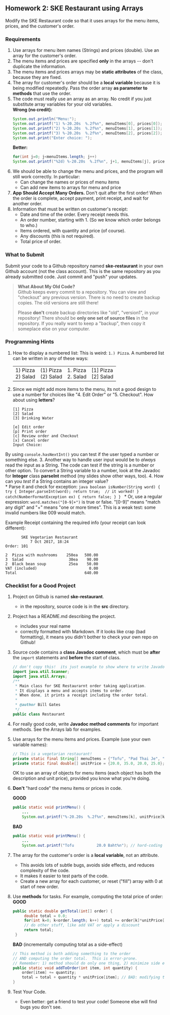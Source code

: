 ## Homework 2: SKE Restaurant using Arrays

Modify the SKE Restaurant code so that it uses arrays for the menu items, prices, and the customer's order. 


### Requirements

1. Use arrays for menu item names (Strings) and prices (double).  Use an array for the customer's order.
2. The menu items and prices are specified **only** in the arrays -- don't duplicate the information.
3. The menu items and prices arrays may be **static attributes** of the class, because they are fixed.  
4. The array for customer's order should be a **local variable** because it is being modified repeatedly.  Pass the order array **as parameter to methods** that use the order.
5. The code must really use an array as an array. No credit if you just substitute array variables for your old variables.    
    **Wrong (no credit):**
    ```java
    System.out.println("Menu:");
    System.out.printf("1) %-20.20s  %.2f%n", menuItems[0], prices[0]);
    System.out.printf("2) %-20.20s  %.2f%n", menuItems[1], prices[1]);
    System.out.printf("3) %-20.20s  %.2f%n", menuItems[2], prices[2]);
    System.out.print("Enter choice: ");
    ```
    **Better:**    
    ```java
    for(int j=0; j<menuItems.length; j++)
    System.out.printf("%2d) %-20.20s  %.2f%n", j+1, menuItems[j], prices[j]);
    ```
6. We should be able to change the menu and prices, and the program will still work correctly.  In particular:
    * Can change the names or prices of menu items
    * Can add new items to arrays for menu and price
7. **App Should Accept Many Orders.**  Don't quit after the first order! When the order is complete, accept payment, print receipt, and wait for another order.
8. Information that must be written on customer's receipt:
    * Date and time of the order.  Every receipt needs this. 
    * An order number, starting with 1. (So we know which order belongs to who.)
    * Items ordered, with quantity and price (of course).
    * Any discounts (this is not required).
    * Total price of order.

### What to Submit

Submit your code to a Github repository named **ske-restaurant** in your own Github account (not the class account).  This is the same repository as you already submitted code.  Just commit and "push" your updates.

> **What About My Old Code?**    
> Github keeps every commit to a repository.  You can view and "checkout" any previous version.  There is no need to create backup copies.  The old versions are still there!
>
> Please **don't** create backup directories like "old", "version1", in your repository!  There should be **only one set of source files** in the repository.  If you really want to keep a "backup", then copy it someplace else on your computer.

### Programming Hints

1. How to display a numbered list: This is weird:  `1.) Pizza`.  A numbered list can be written in any of these ways:
    <table align="center" cellpadding="10">
    <tr valign="top">
    <td>1) Pizza <br/>2) Salad </td>
    <td> (1) Pizza <br/> (2) Salad <br/> </td>
    <td> 1. Pizza <br/> 2. Salad <br/> </td>
    <td> [1] Pizza <br/> [2] Salad <br/> </td>
    </tr>
    </table>
2. Since we might add more items to the menu, its not a good design to use a number for choices like "4. Edit Order" or "5. Checkout".  How about using **letters**?
    ```shell
    [1] Pizza
    [2] Salad
    [3] Drinking Water

    [e] Edit order
    [p] Print order
    [c] Review order and Checkout
    [x] Cancel order
    Input Choice: 
    ```
By using `console.hasNextInt()` you can test if the user typed a number or something else.
3. Another way to handle user input would be to *always* read the input as a String.  The code can test if the string is a number or other option. To convert a String variable to a number, look at the Javadoc for **Integer** class **parseInt** method (my slides show other ways, too).
4. How can you *test* if a String contains an integer value?  
    * Parse it and check for exception:
    ```java
    boolean isNumber(String word) {
        try {
            Integer.parseInt(word);
            return true;  // it worked!
        } catch(NumberFormatException ex) {
            return false;
        }
    }
    ```
    * Or, use a regular expression: `word.matches("[0-9]+")` is true or false. "[0-9]" means "match any digit" and "+" means "one or more times".  This is a weak test: some invalid numbers like 009 would match.  

Example Receipt containing the required info (your receipt can look different): 

```shell
       SKE Vegetarian Restaurant
           7 Oct 2017, 18:24
Order: 101  

2  Pizza with mushrooms    250ea   500.00
3  Salad                    30ea    90.00
2  Black bean soup          25ea    50.00
VAT (included)                       0.00
Total                              640.00
```

### Checklist for a Good Project

1. Project on Github is named **ske-restaurant**.
    * in the repository, source code is in the **src** directory.
2. Project has a README.md describing the project.
    * includes your real name
    * correctly formatted with Markdown.  If it looks like crap (bad formatting), it means you didn't bother to check your own repo on Github!
3. Source code contains a **class Javadoc comment**, which must be **after** the `import` statements and **before** the start of class.

    ```java
    // don't copy this!  its just example to show where to write Javadoc
    import java.util.Scanner;
    import java.util.Arrays;
    /**
     * Main class for SKE Restaurarnt order taking application.
     * It displays a menu and accepts items to order.
     * When done, it prints a receipt including the order total.
     *
     * @author Bill Gates
     */
    public class Restaurant
    ```
4. For really good code, write **Javadoc method comments** for important methods.  See the Arrays lab for examples.
5. Use arrays for the menu items and prices.  Example (use your own variable names):
    ```java
    // This is a vegetarian restaurant!
    private static final String[] menuItems = {"Tofu", "Pad Thai Je", "Jap Chai", "Veg. stir fry"};
    private static final double[] unitPrice = {20.0, 35.0, 20.0, 25.0};
    ```
    OK to use an array of objects for menu items (each object has both the description and unit price), provided you know what you're doing.
6. **Don't** "hard code" the menu items or prices in code.       

   **GOOD**    
    ```java
    public static void printMenu() {
        ...
        System.out.printf("%-20.20s  %.2f%n", menuItems[k], unitPrice[k]);
    ```
    **BAD**    
    ```java
    public static void printMenu() {
        ...
        System.out.printf("Tofu          20.0 Baht%n"); // hard-coding data into code
    ```
7. The array for the customer's order is a **local variable**, not an attribute.
    * This avoids lots of subtle bugs, avoids side effects, and reduces complexity of the code. 
    * It makes it easier to test parts of the code.
    * Create a new array for each customer, or reset ("fill") array with 0 at start of new order.
8. Use **methods** for tasks.  For example, computing the total price of order:    
   **GOOD**
   ```java
   public static double getTotal(int[] order) {
        double total = 0.0;
        for(int k=0; k<order.length; k++) total += order[k]*unitPrice[k];
        // do other stuff, like add VAT or apply a discount
        return total;
    }
    ```    
    **BAD** (incrementally computing total as a side-effect)
    ```java
    // This method is both adding something to the order
    // AND computing the order total.  This is error-prone.
    // Remember: 1) method should do only one thing, 2) minimize side effects
    public static void addToOrder(int item, int quantity) {
        order[item] += quantity;
        total = total + quantity * unitPrice[item]; // BAD: modifying total as a side-effect
    }
    ```
9. Test Your Code.  
    * Even better: get a friend to test your code!  Someone else will find bugs you don't see.

